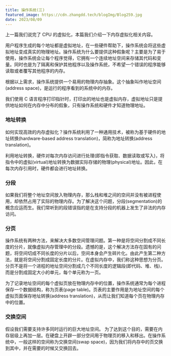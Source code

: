 ```yaml
---
title: 操作系统(三)
featured_image: https://cdn.zhangdd.tech/blogImg/Blog259.jpg
date: 2023/08/09
---
```


上一篇我们说完了 CPU 的虚拟化，本篇我们介绍一下内存虚拟化相关内容。

用户程序生成的每个地址都是虚拟地址，在一些硬件帮助下，操作系统会将这些虚拟地址变成真实的物理地址。操作系统为什么要提供这种假象呢？主要是为了易于使用，操作系统会让每个程序觉得，它拥有一个连续地址空间来存储其代码和变量。同时也是为了隔离和保护其他程序以及操作系统，不希望一个错误的程序能够读取或者覆写其他程序的内存。

根据以上需求，操作系统提供一个易用的物理内存抽象。这个抽象叫作地址空间(address space)，是运行的程序看到的系统中的内存。

我们使用 C 语言程序打印指针时，打印出的地址也是虚拟内存，虚拟地址只是提供地址如何在内存中分布的假象，只有操作系统和硬件才知道物理地址。

### 地址转换
如何实现高效的内存虚拟化？操作系统利用了一种通用技术，被称为基于硬件的地址转换(hardware-based address translation)，简称为地址转换(address translation)。

利用地址转换，硬件对每次内存访问进行处理(即指令获取、数据读取或写入)，将指令中的虚拟(virtual)地址转换为数据实际存储的物理(physical)地址。因此，在每次内存引用时，硬件都会进行地址转换。

### 分段
如果我们将整个地址空间放入物理内存，那么栈和堆之间的空间并没有被进程使用，却依然占用了实际的物理内存。为了解决这个问题，分段(segmentation)的概念应运而生。我们常听到的段错误指的是在支持分段的机器上发生了非法的内存访问。

### 分页
操作系统有两种方法，来解决大多数空间管理问题。第一种是将空间分割成不同长度的分片，就像虚拟内存管理中的分段。遗憾的是，这个解决方法存在固有的问题，将空间切成不同长度的分片以后，空间本身会产生碎片化。由此产生第二种方法，就是将空间分割成固定长度的分片。在虚拟内存中，我们称这种思想为分页。
分页不是将一个进程的地址空间分割成几个不同长度的逻辑段(即代码、堆、栈)，而是分割成固定大小的单元，每个单元称为一页。

为了记录地址空间的每个虚拟页放在物理内存中的位置，操作系统通常为每个进程保存一个数据结构，称为页表(page table)。页表的主要作用是为地址空间的每个虚拟页面保存地址转换(address translation)，从而让我们知道每个页在物理内存中的位置。

### 交换空间
假设我们需要支持许多同时运行的巨大地址空间。 为了达到这个目的，需要在内存层级上再加一层。在硬盘上开辟一部分空间用于物理页的移入和移出。在操作系统中，一般这样的空间称为交换空间(swap space)，因为我们将内存中的页交换到其中，并在需要的时候又交换回去。